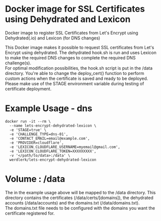 # Docker image for SSL Certificates using Dehydrated and Lexicon
Docker image to register SSL Certificates from Let's Encrypt using Dehydrated(.io) and Lexicon (for DNS changes)

This Docker image makes it possible to request SSL certificates from Let's Encrypt using dehydrated. The dehydrated hook.sh is run and uses Lexicon to make the required DNS changes to complete the required DNS challenge(s).   
For optimal modification possibilities, the hook.sh script is put in the /data directory. You're able to change the deploy_cert() function to perform custom actions when the certificate is saved and ready to be deployed. Please make use of the STAGE environment variable during testing of certificate deployment.

# Example Usage - dns
```
docker run -it --rm \
  --name lets-encrypt-dehydrated-lexicon \
  -e 'STAGE=true' \
  -e 'CHALLENGE_TYPE=dns-01',
  -e 'CONTACT_EMAIL=email@example.com',
  -e 'PROVIDER=cloudflare',
  -e 'LEXICON_CLOUDFLARE_USERNAME=myemail@gmail.com',
  -e 'LEXICON_CLOUDFLARE_TOKEN=XXXXXXXXX',
  -v '</path/to/data>:/data' \
  werdlerk/lets-encrypt-dehydrated-lexicon
```

# Volume : /data
The in the example usage above will be mapped to the /data directory. This directory contains the certificates (/data/certs/[domains]), the dehydrated accounts (/data/accounts) and the domains.txt (/data/domains.txt).  
The domains.txt file needs to be configured with the domains you want the certificate registered for.
